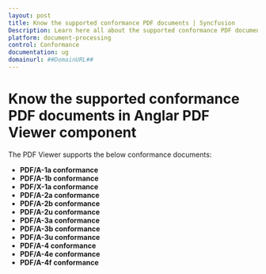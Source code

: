 ```yaml
---
layout: post
title: Know the supported conformance PDF documents | Syncfusion
Description: Learn here all about the supported conformance PDF documents in Syncfusion Angular PDF Viewer component of Syncfusion Essential JS 2 and more.
platform: document-processing
control: Conformance
documentation: ug
domainurl: ##DomainURL##
---
```


# Know the supported conformance PDF documents in Anglar PDF Viewer component

The PDF Viewer supports the below conformance documents:

* **PDF/A-1a conformance**
* **PDF/A-1b conformance**
* **PDF/X-1a conformance**
* **PDF/A-2a conformance**
* **PDF/A-2b conformance**
* **PDF/A-2u conformance**
* **PDF/A-3a conformance**
* **PDF/A-3b conformance**
* **PDF/A-3u conformance**
* **PDF/A-4 conformance**
* **PDF/A-4e conformance**
* **PDF/A-4f conformance**